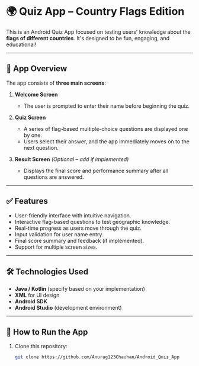 # 🌍 Quiz App – Country Flags Edition

This is an Android Quiz App focused on testing users' knowledge about the **flags of different countries**. It's designed to be fun, engaging, and educational!

---

## 📱 App Overview

The app consists of **three main screens**:

1. **Welcome Screen**  
   - The user is prompted to enter their name before beginning the quiz.

2. **Quiz Screen**  
   - A series of flag-based multiple-choice questions are displayed one by one.
   - Users select their answer, and the app immediately moves on to the next question.

3. **Result Screen** *(Optional – add if implemented)*  
   - Displays the final score and performance summary after all questions are answered.

---

## ✅ Features

- User-friendly interface with intuitive navigation.
- Interactive flag-based questions to test geographic knowledge.
- Real-time progress as users move through the quiz.
- Input validation for user name entry.
- Final score summary and feedback (if implemented).
- Support for multiple screen sizes.

---

## 🛠️ Technologies Used

- **Java / Kotlin** (specify based on your implementation)
- **XML** for UI design
- **Android SDK**
- **Android Studio** (development environment)

---

## 🚀 How to Run the App

1. Clone this repository:

   ```bash
   git clone https://github.com/Anurag123Chauhan/Android_Quiz_App
